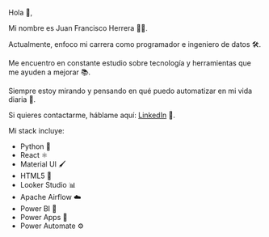 Hola 👋,

Mi nombre es Juan Francisco Herrera 👨‍💻.

Actualmente, enfoco mi carrera como programador e ingeniero de datos 🛠️.

Me encuentro en constante estudio sobre tecnología y herramientas que me ayuden a mejorar 📚.

Siempre estoy mirando y pensando en qué puedo automatizar en mi vida diaria 🤖.

Si quieres contactarme, háblame aquí: [LinkedIn](https://www.linkedin.com/in/jfherreras/) 💬.

Mi stack incluye:

- Python 🐍
- React ⚛️
- Material UI 🖌️
- HTML5 📝
- Looker Studio 📊
- Apache Airflow ☁️
- Power BI 🔌
- Power Apps 📱
- Power Automate ⚙️
